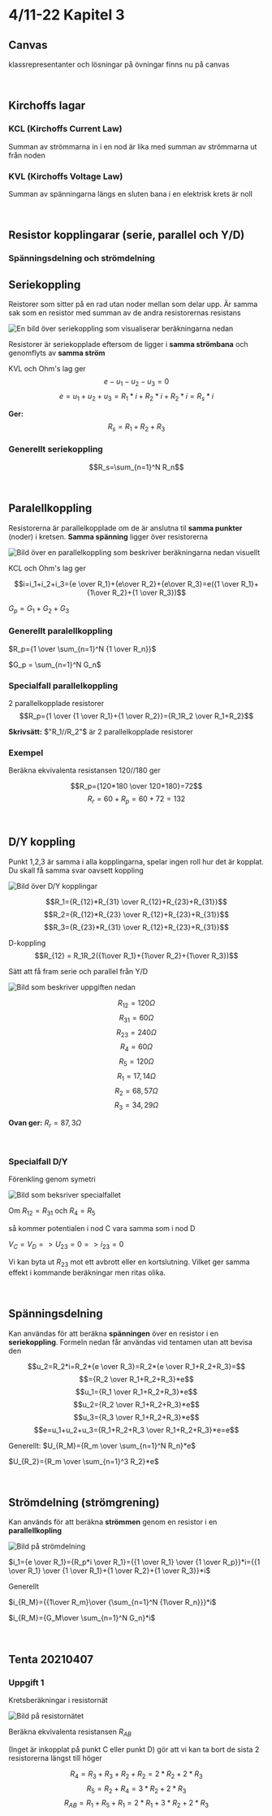 # 4/11-22 Kapitel 3

## Canvas

klassrepresentanter och lösningar på övningar finns nu på canvas

&nbsp;

## Kirchoffs lagar

### KCL (Kirchoffs Current Law)

Summan av strömmarna in i en nod är lika med summan av strömmarna ut från noden

### KVL (Kirchoffs Voltage Law)

Summan av spänningarna längs en sluten bana i en elektrisk krets är noll

&nbsp;

## Resistor kopplingarar (serie, parallel och Y/D)

### Spänningsdelning och strömdelning  

## Seriekoppling

Reistorer som sitter på en rad utan noder mellan som delar upp. Är samma sak som en resistor med summan av de andra resistorernas resistans

![En bild över seriekoppling som visualiserar beräkningarna nedan](IMG20221104Serie.jpg)

Resistorer är seriekopplade eftersom de ligger i **samma strömbana** och genomflyts av **samma ström**

KVL och Ohm's lag ger
$$e-u_1-u_2-u_3=0$$
$${e=u_1+u_2+u_3=R_1*i+R_2*i+R_2*i=R_s*i}$$

**Ger:**
$$R_s=R_1+R_2+R_3$$

### Generellt seriekoppling

$$R_s=\sum_{n=1}^N R_n$$

&nbsp;

## Paralellkoppling

Resistorerna är parallelkopplade om de är anslutna til **samma punkter** (noder) i kretsen. **Samma spänning** ligger över resistorerna

![Bild över en parallelkoppling som beskriver beräkningarna nedan visuellt](IMG20221104Parallell.jpg)

KCL och Ohm's lag ger

$$i=i_1+i_2+i_3={e \over R_1}+{e\over R_2}+{e\over R_3}=e({1 \over R_1}+{1\over R_2}+{1 \over R_3})$$

$G_p = G_1+G_2+G_3$

### Generellt paralellkoppling

$R_p={1 \over \sum_{n=1}^N {1 \over R_n}}$

$G_p = \sum_{n=1}^N G_n$

### Specialfall parallelkoppling

2 parallelkopplade resistorer
$$R_p={1 \over {1 \over R_1}+{1 \over R_2}}={R_1R_2 \over R_1+R_2}$$

**Skrivsätt:** $"R_1//R_2"$ är 2 parallelkopplade resistorer

### Exempel

Beräkna ekvivalenta resistansen
120//180 ger

$$R_p={120*180 \over 120+180}=72$$
$$R_r=60+R_p=60+72=132$$

&nbsp;

## D/Y koppling

Punkt 1,2,3 är samma i alla kopplingarna, spelar ingen roll hur det är kopplat. Du skall få samma svar oavsett koppling

![Bild över D/Y kopplingar](IMG20221104YD.jpg)

$$R_1={R_{12}*R_{31} \over R_{12}+R_{23}+R_{31}}$$
$$R_2={R_{12}*R_{23} \over R_{12}+R_{23}+R_{31}}$$
$$R_3={R_{23}*R_{31} \over R_{12}+R_{23}+R_{31}}$$

D-koppling
$$R_{12} = R_1R_2({1\over R_1}+{1\over R_2}+{1\over R_3})$$

Sätt att få fram serie och parallel från Y/D

![Bild som beskriver uppgiften nedan](IMG20221104YDUpgift.jpg)

$$R_{12}=120Ω$$
$$R_{31}=60Ω$$
$$R_{23}=240Ω$$
$$R_4=60Ω$$
$$R_5=120Ω$$
$$R_1=17,14\Omega$$
$$R_2=68,57Ω$$
$$R_3=34,29Ω$$

**Ovan ger:** $R_r=87,3Ω$

&nbsp;

### Specialfall D/Y

Förenkling genom symetri

![Bild som beksriver specialfallet](IMG20221104YDSpecial.jpg)

Om $R_{12}=R_{31}$ och $R_4=R_5$

så kommer potentialen i nod C vara samma som i nod D

$V_C=V_D=>U_{23}=0=>i_{23}=0$

Vi kan byta ut $R_{23}$ mot ett avbrott eller en kortslutning. Vilket ger samma effekt i kommande beräkningar men ritas olika.

&nbsp;

## Spänningsdelning

Kan användas för att beräkna **spänningen** över en resistor i en **seriekoppling**. Formeln nedan får användas vid tentamen utan att bevisa den

$$u_2=R_2*i=R_2*{e \over R_3}=R_2*{e \over R_1+R_2+R_3}=$$
$$={R_2 \over R_1+R_2+R_3}*e$$
$$u_1={R_1 \over R_1+R_2+R_3}*e$$
$$u_2={R_2 \over R_1+R_2+R_3}*e$$
$$u_3={R_3 \over R_1+R_2+R_3}*e$$
$$e=u_1+u_2+u_3={R_1+R_2+R_3 \over R_1+R_2+R_3}*e=e$$

Generellt:
$U_{R_M}={R_m \over \sum_{n=1}^N R_n}*e$

$U_{R_2}={R_m \over \sum_{n=1}^3 R_2}*e$

&nbsp;

## Strömdelning (strömgrening)

Kan används för att beräkna **strömmen** genom en resistor i en **parallellkopling**

![Bild på strömdelning](IMG20221104Stdelning.jpg)

$i_1={e \over R_1}={R_p*i \over R_1}={{1 \over R_1} \over {1 \over R_p}}*i={{1 \over R_1} \over {1 \over R_1}+{1 \over R_2}+{1 \over R_3}}*i$

Generellt

$i_{R_M}={{1\over R_m}\over {\sum_{n=1}^N {1\over R_n}}}*i$

$i_{R_M}={G_M\over \sum_{n=1}^N G_n}*i$

&nbsp;
&nbsp;

## Tenta 20210407

### Uppgift 1

Kretsberäkningar i resistornät

![Bild på resistornätet](IMG20221104Tenta1.jpg)

Beräkna ekvivalenta resistansen $R_{AB}$

(Inget är inkopplat på punkt C eller punkt D) gör att vi kan ta bort de sista 2 resistorerna längst till höger

$$R_4=R_3+R_3+R_2+R_2=2*R_2+2*R_3$$
$$R_5=R_2+R_4=3*R_2+2*R_3$$
$$R_{AB}=R_1+R_5+R_1=2*R_1+3*R_2+2*R_3$$
